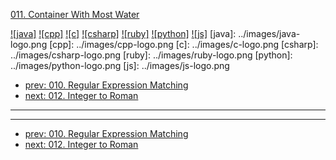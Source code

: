 [011. Container With Most Water](https://leetcode.com/problems/container-with-most-water/)

[![java]](../java/011-container-with-most-water.md)
[![cpp]](../cpp/011-container-with-most-water.md)
[![c]](../c/011-container-with-most-water.md)
[![csharp]](../csharp/011-container-with-most-water.md)
[![ruby]](../ruby/011-container-with-most-water.md)
[![python]](../python/011-container-with-most-water.md)
[![js]](../js/011-container-with-most-water.md)
[java]: ../images/java-logo.png
[cpp]: ../images/cpp-logo.png
[c]: ../images/c-logo.png
[csharp]: ../images/csharp-logo.png
[ruby]: ../images/ruby-logo.png
[python]: ../images/python-logo.png
[js]: ../images/js-logo.png

- [prev: 010. Regular Expression Matching](010-regular-expression-matching.md)
- [next: 012. Integer to Roman](012-integer-to-roman.md)

---



---

- [prev: 010. Regular Expression Matching](010-regular-expression-matching.md)
- [next: 012. Integer to Roman](012-integer-to-roman.md)
